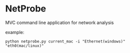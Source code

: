 # NetProbe
MVC command line application for network analysis


example:

```
python netprobe.py current_mac -i "Ethernet(windows)" "eth0(mac/linux)"
```
